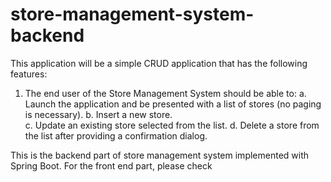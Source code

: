 # store-management-system-backend
This application will be a simple CRUD application that has the following features: 
1)	The end user of the Store Management System should be able to: 
a.	Launch the application and be presented with a list of stores (no paging is necessary).
b.	Insert a new store.  
c.	Update an existing store selected from the list. 
d.	Delete a store from the list after providing a confirmation dialog. 

This is the backend part of store management system implemented with Spring Boot. For the front end part, please check

